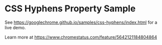 CSS Hyphens Property Sample
===
See https://googlechrome.github.io/samples/css-hyphens/index.html for a live demo.

Learn more at https://www.chromestatus.com/feature/5642121184804864
